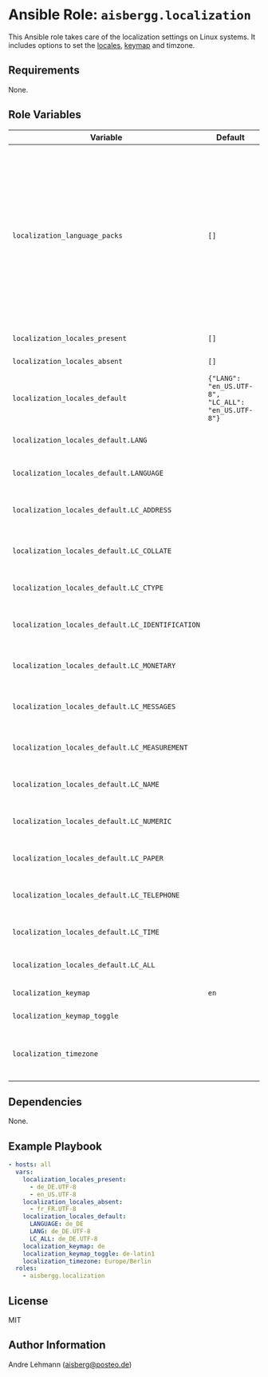 # Ansible Role: `aisbergg.localization`

This Ansible role takes care of the localization settings on Linux systems. It includes options to set the [locales](https://wiki.archlinux.org/index.php/locale), [keymap](https://wiki.archlinux.org/index.php/Keyboard_configuration_in_console) and timzone.

## Requirements

None.

## Role Variables

| Variable | Default | Comments |
|----------|---------|----------|
| `localization_language_packs` | `[]` | List of language packs to be installed.</br>Some systems provide dedicated packages for each language. You have to install those packages in order to get the locales working.</br>In Ubuntu systems the packages are named `language-pack-*` and in CentOS 8 `glibc-langpack-*`. |
| `localization_locales_present` | `[]` | List of locales to be present. |
| `localization_locales_absent` | `[]` | List of locales to be absent. |
| `localization_locales_default` | `{"LANG": "en_US.UTF-8", "LC_ALL": "en_US.UTF-8"}` | Mapping of default locales variables. |
| `localization_locales_default.LANG` |  | `LANG` variable. See [man pages](http://man7.org/linux/man-pages/man7/locale.7.html) for information. |
| `localization_locales_default.LANGUAGE` |  | `LANGUAGE` variable. See [man pages](http://man7.org/linux/man-pages/man7/locale.7.html) for information. |
| `localization_locales_default.LC_ADDRESS` |  | `LC_ADDRESS` variable. See [man pages](http://man7.org/linux/man-pages/man7/locale.7.html) for information. |
| `localization_locales_default.LC_COLLATE` |  | `LC_COLLATE` variable. See [man pages](http://man7.org/linux/man-pages/man7/locale.7.html) for information. |
| `localization_locales_default.LC_CTYPE` |  | `LC_CTYPE` variable. See [man pages](http://man7.org/linux/man-pages/man7/locale.7.html) for information. |
| `localization_locales_default.LC_IDENTIFICATION` |  | `LC_IDENTIFICATION` variable. See [man pages](http://man7.org/linux/man-pages/man7/locale.7.html) for information. |
| `localization_locales_default.LC_MONETARY` |  | `LC_MONETARY` variable. See [man pages](http://man7.org/linux/man-pages/man7/locale.7.html) for information. |
| `localization_locales_default.LC_MESSAGES` |  | `LC_MESSAGES` variable. See [man pages](http://man7.org/linux/man-pages/man7/locale.7.html) for information. |
| `localization_locales_default.LC_MEASUREMENT` |  | `LC_MEASUREMENT` variable. See [man pages](http://man7.org/linux/man-pages/man7/locale.7.html) for information. |
| `localization_locales_default.LC_NAME` |  | `LC_NAME` variable. See [man pages](http://man7.org/linux/man-pages/man7/locale.7.html) for information. |
| `localization_locales_default.LC_NUMERIC` |  | `LC_NUMERIC` variable. See [man pages](http://man7.org/linux/man-pages/man7/locale.7.html) for information. |
| `localization_locales_default.LC_PAPER` |  | `LC_PAPER` variable. See [man pages](http://man7.org/linux/man-pages/man7/locale.7.html) for information. |
| `localization_locales_default.LC_TELEPHONE` |  | `LC_TELEPHONE` variable. See [man pages](http://man7.org/linux/man-pages/man7/locale.7.html) for information. |
| `localization_locales_default.LC_TIME` |  | `LC_TIME` variable. See [man pages](http://man7.org/linux/man-pages/man7/locale.7.html) for information. |
| `localization_locales_default.LC_ALL` |  | `LC_ALL` variable. See [man pages](http://man7.org/linux/man-pages/man7/locale.7.html) for information. |
| `localization_keymap` | `en` | The keymap to be set. |
| `localization_keymap_toggle` |  | The alternative keymap to be set. |
| `localization_timezone` |  | The timezone to be set. If left empty, the timezone stays untouched. |

## Dependencies

None.

## Example Playbook

```yaml
- hosts: all
  vars:
    localization_locales_present:
      - de_DE.UTF-8
      - en_US.UTF-8
    localization_locales_absent:
      - fr_FR.UTF-8
    localization_locales_default:
      LANGUAGE: de_DE
      LANG: de_DE.UTF-8
      LC_ALL: de_DE.UTF-8
    localization_keymap: de
    localization_keymap_toggle: de-latin1
    localization_timezone: Europe/Berlin
  roles:
    - aisbergg.localization
```

## License

MIT

## Author Information

Andre Lehmann (aisberg@posteo.de)
